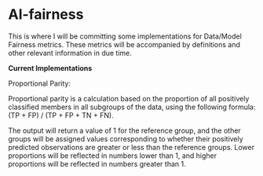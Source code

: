 # AI-fairness


This is where I will be committing some implementations for Data/Model Fairness metrics.
These metrics will be accompanied by definitions and other relevant information in due time.



****Current Implementations****

Proportional Parity:

Proportional parity is a calculation based on the proportion of all positively
classified members in all subgroups of the data, using the following formula:
(TP + FP) / (TP + FP + TN + FN). 

The output will return a value of 1 for the reference group, and the other groups will be assigned 
values corresponding to whether their positively predicted observations are greater or less than the
reference groups. Lower proportions will be reflected in numbers lower than 1, and higher proportions
will be reflected in numbers greater than 1.

